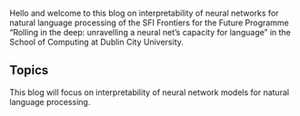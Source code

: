 Hello and welcome to this blog
on
interpretability of neural networks for natural language processing
of the
SFI Frontiers for the Future Programme
“Rolling in the deep: unravelling a neural net’s capacity for language”
in the School of Computing
at Dublin City University.

## Topics

This blog will focus on interpretability of neural network models for natural language processing.

